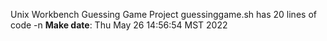 Unix Workbench Guessing Game Project
guessinggame.sh has 20 lines of code
-n 
**Make date**: 
Thu May 26 14:56:54 MST 2022
